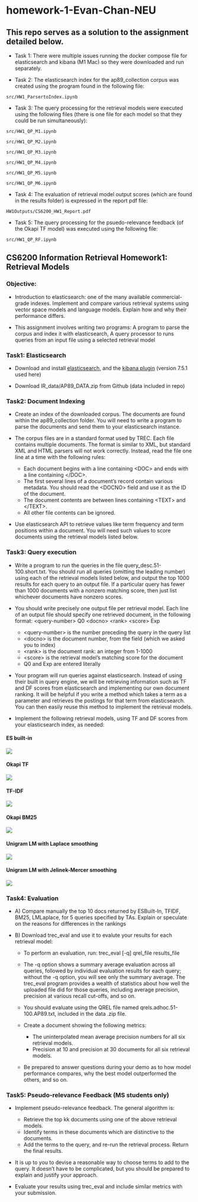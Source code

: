 # homework-1-Evan-Chan-NEU

## This repo serves as a solution to the assignment detailed below.

- Task 1:  There were multiple issues running the docker compose file for elasticsearch and kibana (M1 Mac) so they were downloaded and run separately.

- Task 2:  The elasticsearch index for the ap89_collection corpus was created using the program found in the following file:
```
src/HW1_ParsertoIndex.ipynb
```

- Task 3:  The query processing for the retrieval models were executed using the following files (there is one file for each model so that they could be run simultaneously):
```
src/HW1_QP_M1.ipynb
```
```
src/HW1_QP_M2.ipynb
```
```
src/HW1_QP_M3.ipynb
```
```
src/HW1_QP_M4.ipynb
```
```
src/HW1_QP_M5.ipynb
```
```
src/HW1_QP_M6.ipynb
```

- Task 4:  The evaluation of retrieval model output scores (which are found in the results folder) is expressed in the report pdf file:
```
HW1Outputs/CS6200_HW1_Report.pdf
```

- Task 5:  The query processing for the psuedo-relevance feedback (of the Okapi TF model) was executed using the following file:

```
src/HW1_QP_RF.ipynb
```


## CS6200 Information Retrieval  Homework1: Retrieval Models

### Objective:

- Introduction to elasticsearch: one of the many available commercial-grade indexes.
Implement and compare various retrieval systems using vector space models and language models. Explain how and why their performance differs.

- This assignment involves writing two programs: A program to parse the corpus and index it with elasticsearch, A query processor to runs queries from an input file using a selected retrieval model

### Task1: Elasticsearch

- Download and install [elasticsearch](https://www.elastic.co/downloads/past-releases/elasticsearch-7-5-1), and the [kibana plugin](https://www.elastic.co/downloads/past-releases/kibana-7-5-1) (version 7.5.1 used here)

- Download IR_data/AP89_DATA.zip from Github (data included in repo)

### Task2: Document Indexing

- Create an index of the downloaded corpus. The documents are found within the ap89_collection folder. You will need to write a program to parse the documents and send them to your elasticsearch instance.

- The corpus files are in a standard format used by TREC. Each file contains multiple documents. The format is similar to XML, but standard XML and HTML parsers will not work correctly. Instead, read the file one line at a time with the following rules:
    - Each document begins with a line containing \<DOC> and ends with a line containing \</DOC>.
    - The first several lines of a document’s record contain various metadata. You should read the \<DOCNO> field and use it as the ID of the document.
    - The document contents are between lines containing \<TEXT> and \</TEXT>.
    - All other file contents can be ignored.

 - Use elasticsearch API to retrieve values like term frequency and term positions within a document. You will need such values to score documents using the retrieval models listed below.

### Task3: Query execution
- Write a program to run the queries in the file query_desc.51-100.short.txt. You should run all queries (omitting the leading number) using each of the retrieval models listed below, and output the top 1000 results for each query to an output file. If a particular query has fewer than 1000 documents with a nonzero matching score, then just list whichever documents have nonzero scores.

 - You should write precisely one output file per retrieval model. Each line of an output file should specify one retrieved document, in the following format:    \<query-number> Q0 \<docno> \<rank> \<score> Exp
	
    - \<query-number>	is the number preceding the query in the query list
    - \<docno>		is the document number, from the <DOCNO> field (which we asked you to index)
    - \<rank>		is the document rank: an integer from 1-1000
    - \<score>		is the retrieval model’s matching score for the document
    - Q0 and Exp 	are entered literally

- Your program will run queries against elasticsearch. Instead of using their built in query engine, we will be retrieving information such as TF and DF scores from elasticsearch and implementing our own document ranking. It will be helpful if you write a method which takes a term as a parameter and retrieves the postings for that term from elasticsearch. You can then easily reuse this method to implement the retrieval models.

- Implement the following retrieval models, using TF and DF scores from your elasticsearch index, as needed:
	
#### ES built-in
<img src="RetrievalModelImages/rm_1.png">
	
#### Okapi TF
<img src="RetrievalModelImages/rm_2.png">
	
#### TF-IDF
<img src="RetrievalModelImages/rm_3.png">

#### Okapi BM25
<img src="RetrievalModelImages/rm_4.png">

#### Unigram LM with Laplace smoothing
<img src="RetrievalModelImages/rm_5.png">

#### Unigram LM with Jelinek-Mercer smoothing
<img src="RetrievalModelImages/rm_6.png">

### Task4: Evaluation

- A) Compare manually the top 10 docs returned by ESBuilt-In, TFIDF, BM25, LMLaplace, for 5 queries specified by TAs. Explain or speculate on the reasons for differences in the rankings

- B) Download trec_eval and use it to evalute your results for each retrieval model:

	- To perform an evaluation, run:     trec_eval [-q] qrel_file results_file
	
	- The -q option shows a summary average evaluation across all queries, followed by individual evaluation results for each query; without the -q option, you will see only the summary average. The trec_eval program provides a wealth of statistics about how well the uploaded file did for those queries, including average precision, precision at various recall cut-offs, and so on.

	- You should evaluate using the QREL file named qrels.adhoc.51-100.AP89.txt, included in the data .zip file.

	- Create a document showing the following metrics:

		- The uninterpolated mean average precision numbers for all six retrieval models.
		- Precision at 10 and precision at 30 documents for all six retrieval models.
	
	- Be prepared to answer questions during your demo as to how model performance compares, why the best model outperformed the others, and so on.

### Task5: Pseudo-relevance Feedback (MS students only)

- Implement pseudo-relevance feedback. The general algorithm is:

	- Retrieve the top kk documents using one of the above retrieval models.
	- Identify terms in these documents which are distinctive to the documents.
	- Add the terms to the query, and re-run the retrieval process. Return the final results.

- It is up to you to devise a reasonable way to choose terms to add to the query. It doesn’t have to be complicated, but you should be prepared to explain and justify your approach.

- Evaluate your results using trec_eval and include similar metrics with your submission.
	
